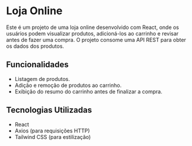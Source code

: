 # Loja Online

Este é um projeto de uma loja online desenvolvido com React, onde os usuários podem visualizar produtos, adicioná-los ao carrinho e revisar antes de fazer uma compra. O projeto consome uma API REST para obter os dados dos produtos.

## Funcionalidades

- Listagem de produtos.
- Adição e remoção de produtos ao carrinho.
- Exibição do resumo do carrinho antes de finalizar a compra.

## Tecnologias Utilizadas

- React
- Axios (para requisições HTTP)
- Tailwind CSS (para estilização)

